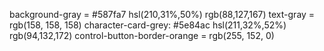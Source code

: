 background-gray = #587fa7  hsl(210,31%,50%) rgb(88,127,167)
text-gray = rgb(158, 158, 158)
character-card-grey: #5e84ac  hsl(211,32%,52%) rgb(94,132,172)
control-button-border-orange = rgb(255, 152, 0)